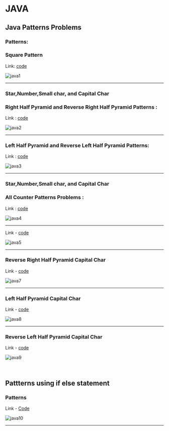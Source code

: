 # JAVA

## Java Patterns Problems

### Patterns:

### Square Pattern

Link: [code](https://github.com/InfiniteCoderX/JAVA/blob/f124d44bd8a4b402fa72897d96ac7cfcebab52a1/JAVA/PatternsAllProblems/src/AllPatternsMethods/SquarePattern.java)

![java1](https://github.com/user-attachments/assets/4dba5300-79ab-438a-ba58-cc1b61f24f86)

<hr>

### Star,Number,Small char, and Capital Char

### Right Half Pyramid and Reverse Right Half Pyramid Patterns :

Link : [code](https://github.com/InfiniteCoderX/JAVA/blob/e44d1d000480994213aae9efd1a3e73f944dcca8/JAVA/PatternsAllProblems/src/AllPatternsMethods/RightHalfPyramid.java)

![java2](https://github.com/user-attachments/assets/baa53fb5-851c-47dc-8bf6-a008f161cad3)

<hr>

### Left Half Pyramid and Reverse Left Half Pyramid Patterns:

Link : [code](https://github.com/InfiniteCoderX/JAVA/blob/e44d1d000480994213aae9efd1a3e73f944dcca8/JAVA/PatternsAllProblems/src/AllPatternsMethods/LeftHalfPyramid.java)

![java3](https://github.com/user-attachments/assets/16134fbf-7cce-45d5-8fa1-2f5166afb5be)

<hr>

### Star,Number,Small char, and Capital Char

### All Counter Patterns Problems :

Link : [code](https://github.com/InfiniteCoderX/JAVA/blob/e44d1d000480994213aae9efd1a3e73f944dcca8/JAVA/PatternsAllProblems/src/AllPatternsMethods/CounterPatterns.java)

![java4](https://github.com/user-attachments/assets/59273e5d-f46b-4951-95f6-a834c965d537)

<hr>

Link - [code](https://github.com/InfinitySource/JAVA/blob/e44d1d000480994213aae9efd1a3e73f944dcca8/JAVA/PatternsAllProblems/src/AllPatternsMethods/CounterPatterns.java#L428)

![java5](https://github.com/user-attachments/assets/2660c2f9-c2b0-450d-8519-d4df89208539)

<hr>

### Reverse Right Half Pyramid Capital Char

Link - [code](https://github.com/InfinitySource/JAVA/blob/5843fdc3783264c91e899d4a463fdcbb0c414ddf/AllPatternsProblems/src/AllPatternsMethods/ReverseRightHalfPyramid.java#L80)

![java7](https://github.com/user-attachments/assets/2333465b-d6d8-4800-89f8-d9038dd8cb95)

<hr>

### Left Half Pyramid Capital Char

Link - [code](https://github.com/InfinitySource/JAVA/blob/5843fdc3783264c91e899d4a463fdcbb0c414ddf/AllPatternsProblems/src/AllPatternsMethods/LeftHalfPyramid.java#L65)

![java8](https://github.com/user-attachments/assets/fb009824-2d00-4868-8992-8935f2e39ba7)

<hr>

### Reverse Left Half Pyramid Capital Char

Link - [code](https://github.com/InfinitySource/JAVA/blob/5843fdc3783264c91e899d4a463fdcbb0c414ddf/AllPatternsProblems/src/AllPatternsMethods/ReverseLeftHalfPyramid.java#L22)

![java9](https://github.com/user-attachments/assets/0986ba20-c403-4a5e-8797-8b61eef91b66)

<br>

## Pattterns using if else statement

### Patterns

Link - [Code](https://github.com/InfinitySource/JAVA/blob/bfa5cb41d172d15e8d6787eaed49c400d3ebd325/ControlStructure/ConditionalPatterns/ConditionPatterns.java#L19) 

![java10](https://github.com/user-attachments/assets/8e774e96-2e3d-47c8-81a4-374750a826f6)

<hr>


